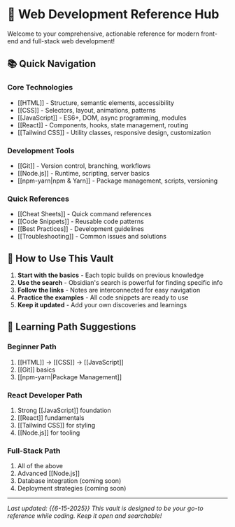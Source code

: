 # 🚀 Web Development Reference Hub

Welcome to your comprehensive, actionable reference for modern front-end and full-stack web development!

## 📚 Quick Navigation

### Core Technologies
- [[HTML]] - Structure, semantic elements, accessibility
- [[CSS]] - Selectors, layout, animations, patterns
- [[JavaScript]] - ES6+, DOM, async programming, modules
- [[React]] - Components, hooks, state management, routing
- [[Tailwind CSS]] - Utility classes, responsive design, customization

### Development Tools
- [[Git]] - Version control, branching, workflows
- [[Node.js]] - Runtime, scripting, server basics
- [[npm-yarn|npm & Yarn]] - Package management, scripts, versioning

### Quick References
- [[Cheat Sheets]] - Quick command references
- [[Code Snippets]] - Reusable code patterns
- [[Best Practices]] - Development guidelines
- [[Troubleshooting]] - Common issues and solutions

## 🎯 How to Use This Vault

1. **Start with the basics** - Each topic builds on previous knowledge
2. **Use the search** - Obsidian's search is powerful for finding specific info
3. **Follow the links** - Notes are interconnected for easy navigation
4. **Practice the examples** - All code snippets are ready to use
5. **Keep it updated** - Add your own discoveries and learnings

## 📖 Learning Path Suggestions

### Beginner Path
1. [[HTML]] → [[CSS]] → [[JavaScript]]
2. [[Git]] basics
3. [[npm-yarn|Package Management]]

### React Developer Path
1. Strong [[JavaScript]] foundation
2. [[React]] fundamentals
3. [[Tailwind CSS]] for styling
4. [[Node.js]] for tooling

### Full-Stack Path
1. All of the above
2. Advanced [[Node.js]]
3. Database integration (coming soon)
4. Deployment strategies (coming soon)

---
*Last updated: {{6-15-2025}}*
*This vault is designed to be your go-to reference while coding. Keep it open and searchable!* 